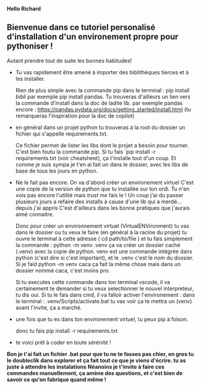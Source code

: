 **Hello Richard**

Bienvenue dans ce tutoriel personalisé d'installation d'un environement propre pour pythoniser !
---

Autant prendre tout de suite les bonnes habitudes! 

* Tu vas rapidement être amené à importer des biblithèques tierces et à les installer.
    
    Rien de plus simple avec la commande pip dans le terminal : 
    pip install *bibli*
    par exemple pip install pandas. 
    Tu trouveras d'ailleurs un lien vers la commande d'install dans la doc de ladite lib. 
    par exemple pandas encore : https://pandas.pydata.org/docs/getting_started/install.html (tu remarqueras l'inspiration pour la doc de copilot)

* en général dans un projet python tu trouveras à la root du dossier un fichier qui s'appelle requirements.txt.

    Ce fichier permet de lister les libs dont le projet a besoin pour tourner. 
    C'est bien foutu la commande pip. 
    Si tu fais `pip install -r requirements.txt (voir cheatsheet), ça t'installe tout d'un coup. 
    Et comme je suis sympa je t'en ai fait un dans le dossier, avec les libs de base de tous les jours en python.

* Ne le fait pas encore. On va d'abord créer un environement virtuel 
    C'est une copie de la version de python que tu installée sur ton ordi. 
    Tu n'en vois pas encore l'utilité mais *trust me* fais le ! 
    Un coup j'ai du passer plusieurs jours a refaire des installs à cause d'une lib qui a merdé... depuis j'ai appris
    C'est d'ailleurs dans les bonne pratiques que j'aurais aimé connaitre. 

    Donc pour créer un environnement virtuel (VirtualENVironment) tu vas dans le dossier ou tu veux le faire (en général à la racine du projet)
    tu ouvre le terminal à cette adresse ( cd path/to/file ) 
    et tu fais simplement la commande : python -m venv .venv
    ça va créer un dossier caché (.venv) avec la copie de python. 
    venv est une commande intégrée dans python (c'est dire si c'est important), et le .venv c'est le nom du dossier. 
    Si je faid python -m venv caca ça fait la même chose mais dans un dossier nommé caca, c'est moins pro.

    Si tu executes cette commande dans ton terminal vscode, il va certainement te demander si tu veux selectionner le nouvel interpreteur, tu dis oui.
    Si tu le fais dans cmd, il va falloir activer l'environement :
    dans le terminal : .venv/Scripts/activate.bat
    tu vas voir ça te mettra un (venv) avant l'invite, ça a marché. 

* une fois que tu es dans ton environement virtuel, tu peux pip à foison. 

    donc tu fais pip install -r requirements.txt 

* te voici prêt à coder en toute sérénité !


**Bon je t'ai fait un fichier .bat pour que tu ne te fasses pas chier, en gros tu le doubleclik dans explorer et ça fait tout ce que je viens d'écrire. tu as juste à attendre les instalations**
**Néanoins je t'invite à faire ces commandes manuellement, ça amène des questions, et c'est bien de savoir ce qu'on fabrique quand même !**







